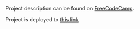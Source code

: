 Project description can be found on [FreeCodeCamp](https://www.freecodecamp.org/learn/front-end-development-libraries/front-end-development-libraries-projects/build-a-drum-machine).

Project is deployed to [this link](https://suateneskoc-freecodecamp-drum-machine.netlify.app/)
